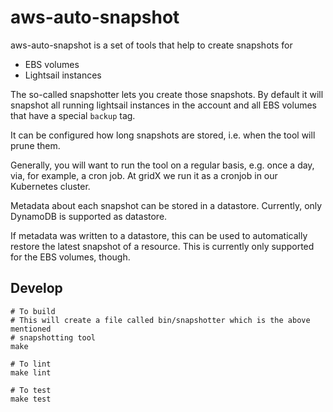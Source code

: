 # aws-auto-snapshot

aws-auto-snapshot is a set of tools that help to create snapshots for

* EBS volumes
* Lightsail instances

The so-called snapshotter lets you create those snapshots. By default it will
snapshot all running lightsail instances in the account and all EBS volumes that
have a special `backup` tag.

It can be configured how long snapshots are stored, i.e. when the tool will prune
them.

Generally, you will want to run the tool on a regular basis, e.g. once a day, via,
for example, a cron job. At gridX we run it as a cronjob in our Kubernetes cluster.

Metadata about each snapshot can be stored in a datastore. Currently, only DynamoDB
is supported as datastore.

If metadata was written to a datastore, this can be used to automatically restore
the latest snapshot of a resource. This is currently only supported for the EBS
volumes, though.

## Develop

```
# To build
# This will create a file called bin/snapshotter which is the above mentioned
# snapshotting tool
make

# To lint
make lint

# To test
make test
```
